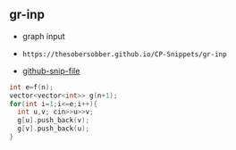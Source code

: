 
## gr-inp

- graph input
- ```
  https://thesobersobber.github.io/CP-Snippets/gr-inp
  ```
- [github-snip-file](https://github.com/theSoberSobber/CP-Snippets/blob/main/snippets.json#L1425)

```cpp
int e=f(n);
vector<vector<int>> g(n+1);
for(int i=1;i<=e;i++){
  int u,v; cin>>u>>v;
  g[u].push_back(v);
  g[v].push_back(u);
}
```

